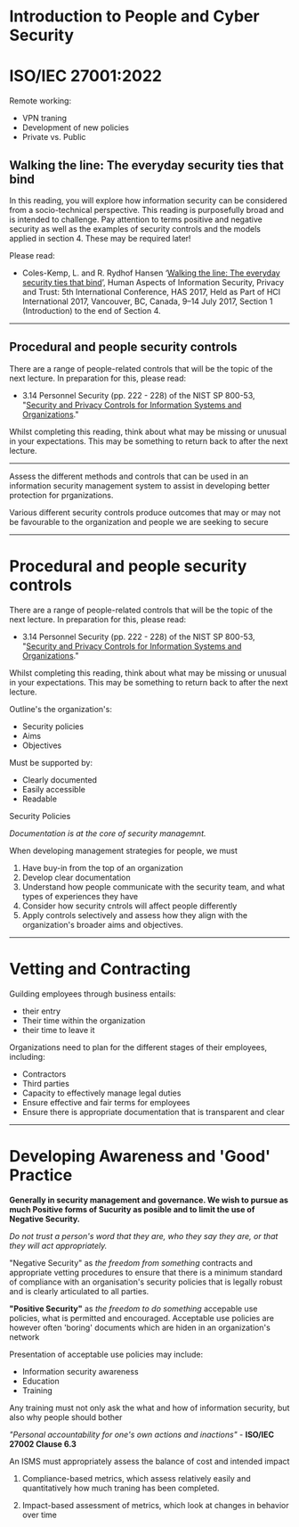 # Introduction to People and Cyber Security

# ISO/IEC 27001:2022

Remote working:
- VPN traning
- Development of new policies
- Private vs. Public

## Walking the line: The everyday security ties that bind

 In this reading, you will explore how information security can be considered from a socio-technical perspective. This reading is purposefully broad and is intended to challenge. Pay attention to terms positive and negative security as well as the examples of security controls and the models applied in section 4. These may be required later!

Please read:

- Coles-Kemp, L. and R. Rydhof Hansen ‘[Walking the line: The everyday security ties that bind](https://doi.org/10.1007/978-3-319-58460-7_32)’, Human Aspects of Information Security, Privacy and Trust: 5th International Conference, HAS 2017, Held as Part of HCI International 2017, Vancouver, BC, Canada, 9–14 July 2017, Section 1 (Introduction) to the end of Section 4.

---

## Procedural and people security controls

There are a range of people-related controls that will be the topic of the next lecture. In preparation for this, please read:

- 3.14 Personnel Security (pp. 222 - 228) of the NIST SP 800-53, "[Security and Privacy Controls for Information Systems and Organizations](https://nvlpubs.nist.gov/nistpubs/SpecialPublications/NIST.SP.800-53r5.pdf)."

Whilst completing this reading, think about what may be missing or unusual in your expectations. This may be something to return back to after the next lecture.

---

Assess the different methods and controls that can be used in an information security management system to assist in developing better protection for prganizations.

Various different security controls produce outcomes that may or may not be favourable to the organization and people we are seeking to secure

---

# Procedural and people security controls

There are a range of people-related controls that will be the topic of the next lecture. In preparation for this, please read:

- 3.14 Personnel Security (pp. 222 - 228) of the NIST SP 800-53, "[Security and Privacy Controls for Information Systems and Organizations](https://nvlpubs.nist.gov/nistpubs/SpecialPublications/NIST.SP.800-53r5.pdf)."

Whilst completing this reading, think about what may be missing or unusual in your expectations. This may be something to return back to after the next lecture.

Outline's the organization's:
- Security policies
- Aims
- Objectives

Must be supported by:
- Clearly documented
- Easily accessible
- Readable

Security Policies

*Documentation is at the core of security managemnt.*

When developing management strategies for people, we must

1. Have buy-in from the top of an organization
2. Develop clear documentation
3. Understand how people communicate with the security team, and what types of experiences they have
4. Consider how security cntrols will affect people differently
5. Apply controls selectively and assess how they align with the organization's broader aims and objectives.

---

# Vetting and Contracting

Guilding employees through business entails:
- their entry
- Their time within the organization
- their time to leave it

Organizations need to plan for the different stages of their employees, including:
- Contractors
- Third parties
- Capacity to effectively manage legal duties
- Ensure effective and fair terms for employees
- Ensure there is appropriate documentation that is transparent and clear

---

# Developing Awareness and 'Good' Practice 

**Generally in security management and governance. We wish to pursue as much Positive forms of Sucurity as posible and to limit the use of Negative Security.**

*Do not trust a person's word that they are, who they say they are, or that they will act appropriately.*

"Negative Security" as *the freedom from something* contracts and appropriate vetting procedures to ensure that there is a minimum standard of compliance with an organisation's security policies that is legally robust and is clearly articulated to all parties.

**"Positive Security"** as *the freedom to do something* accepable use policies, what is permitted and encouraged. Acceptable use policies are however often 'boring' documents which are hiden in an organization's network

Presentation of acceptable use policies may include:
- Information security awareness
- Education
- Training

Any training must not only ask the what and how of information security, but also why people should bother

*"Personal accountability for one's own actions and inactions"* - **ISO/IEC 27002 Clause 6.3**

An ISMS must appropriately assess the balance of cost and intended impact

1. Compliance-based metrics, which assess relatively easily and quantitatively how much traning has been completed.

2. Impact-based assessment of metrics, which look at changes in behavior over time

 